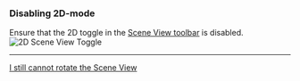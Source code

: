 ### Disabling 2D-mode

Ensure that the 2D toggle in the [Scene View toolbar](https://docs.unity3d.com/Manual/ViewModes.html) is disabled.  
![2D Scene View Toggle](http://help.vertx.xyz/Images/scene-view-2d-toggle.png)  

---

[I still cannot rotate the Scene View](Scene%20View%20Gizmo.md)